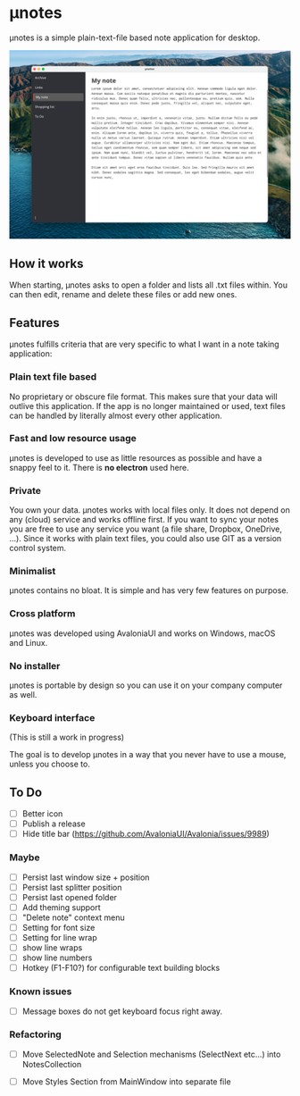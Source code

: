 # µnotes
µnotes is a simple plain-text-file based note application for desktop.

![Screenshot](./screenshot.png "Optional title")


## How it works
When starting, µnotes asks to open a folder and lists all .txt files within. You can then edit, rename and delete these files or add new ones.

## Features
µnotes fulfills criteria that are very specific to what I want in a note taking application:

### Plain text file based
No proprietary or obscure file format. This makes sure that your data will outlive this application. If the app is no longer maintained or used, text files can be handled by literally almost every other application.

### Fast and low resource usage
µnotes is developed to use as little resources as possible and have a snappy feel to it. There is **no electron** used here.

### Private
You own your data. µnotes works with local files only. It does not depend on any (cloud) service and works offline first. If you want to sync your notes you are free to use any service you want (a file share, Dropbox, OneDrive, ...). Since it works with plain text files, you could also use GIT as a version control system.

### Minimalist
µnotes contains no bloat. It is simple and has very few features on purpose.

### Cross platform
µnotes was developed using AvaloniaUI and works on Windows, macOS and Linux.

### No installer
µnotes is portable by design so you can use it on your company computer as well.

### Keyboard interface
(This is still a work in progress)

The goal is to develop µnotes in a way that you never have to use a mouse, unless you choose to.


## To Do
- [ ] Better icon
- [ ] Publish a release
- [ ] Hide title bar (https://github.com/AvaloniaUI/Avalonia/issues/9989)

### Maybe
- [ ] Persist last window size + position
- [ ] Persist last splitter position
- [ ] Persist last opened folder
- [ ] Add theming support
- [ ] "Delete note" context menu
- [ ] Setting for font size
- [ ] Setting for line wrap
- [ ] show line wraps
- [ ] show line numbers
- [ ] Hotkey (F1-F10?) for configurable text building blocks

### Known issues
- [ ] Message boxes do not get keyboard focus right away.

### Refactoring

- [ ] Move SelectedNote and Selection mechanisms (SelectNext etc...) into NotesCollection
- [ ] Move Styles Section from MainWindow into separate file



